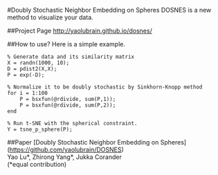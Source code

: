#Doubly Stochastic Neighbor Embedding on Spheres
DOSNES is a new method to visualize your data.

##Project Page
http://yaolubrain.github.io/dosnes/

##How to use?
Here is a simple example. 
``` 
% Generate data and its similarity matrix
X = randn(1000, 10);
D = pdist2(X,X);
P = exp(-D);

% Normalize it to be doubly stochastic by Sinkhorn-Knopp method
for i = 1:100
    P = bsxfun(@rdivide, sum(P,1));
    P = bsxfun(@rdivide, sum(P,2));
end    

% Run t-SNE with the spherical constraint.
Y = tsne_p_sphere(P);
``` 

##Paper
[Doubly Stochastic Neighbor Embedding on Spheres] (https://github.com/yaolubrain/DOSNES) <br>
Yao Lu\*, Zhirong Yang\*, Jukka Corander <br>
(*equal contribution)
